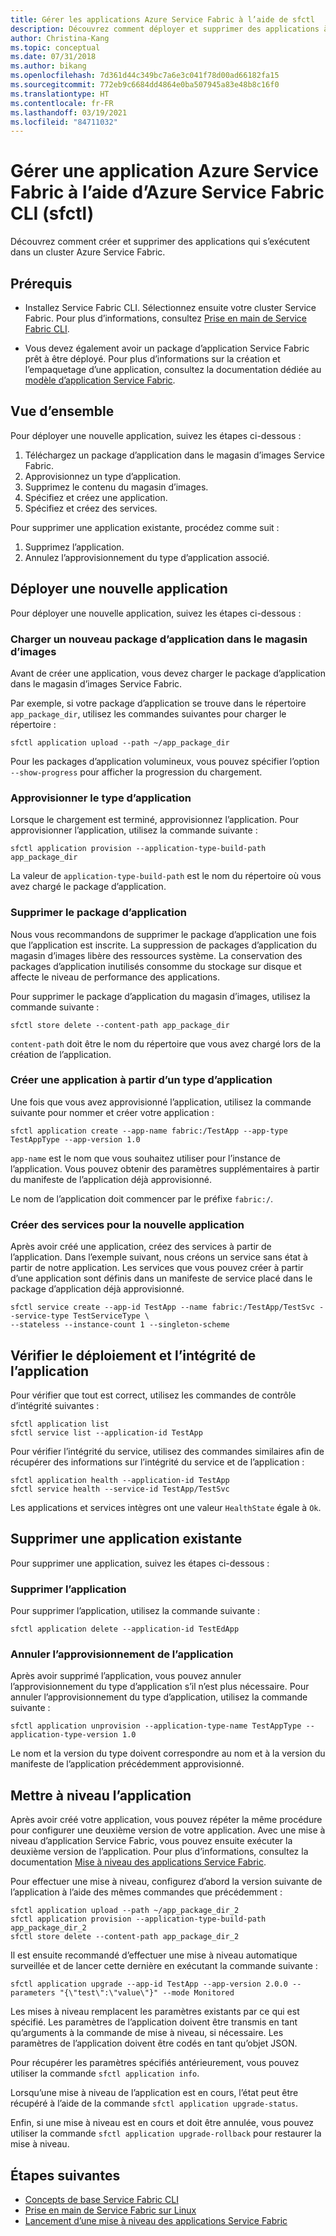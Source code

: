 ```yaml
---
title: Gérer les applications Azure Service Fabric à l’aide de sfctl
description: Découvrez comment déployer et supprimer des applications à partir d’un cluster Azure Service Fabric à l’aide d’Azure Service Fabric CLI
author: Christina-Kang
ms.topic: conceptual
ms.date: 07/31/2018
ms.author: bikang
ms.openlocfilehash: 7d361d44c349bc7a6e3c041f78d00ad66182fa15
ms.sourcegitcommit: 772eb9c6684dd4864e0ba507945a83e48b8c16f0
ms.translationtype: HT
ms.contentlocale: fr-FR
ms.lasthandoff: 03/19/2021
ms.locfileid: "84711032"
---
```

# <a name="manage-an-azure-service-fabric-application-by-using-azure-service-fabric-cli-sfctl"></a>Gérer une application Azure Service Fabric à l’aide d’Azure Service Fabric CLI (sfctl)

Découvrez comment créer et supprimer des applications qui s’exécutent dans un cluster Azure Service Fabric.

## <a name="prerequisites"></a>Prérequis

* Installez Service Fabric CLI. Sélectionnez ensuite votre cluster Service Fabric. Pour plus d’informations, consultez [Prise en main de Service Fabric CLI](service-fabric-cli.md).

* Vous devez également avoir un package d’application Service Fabric prêt à être déployé. Pour plus d’informations sur la création et l’empaquetage d’une application, consultez la documentation dédiée au [modèle d’application Service Fabric](service-fabric-application-model.md).

## <a name="overview"></a>Vue d’ensemble

Pour déployer une nouvelle application, suivez les étapes ci-dessous :

1. Téléchargez un package d’application dans le magasin d’images Service Fabric.
2. Approvisionnez un type d’application.
3. Supprimez le contenu du magasin d’images.
4. Spécifiez et créez une application.
5. Spécifiez et créez des services.

Pour supprimer une application existante, procédez comme suit :

1. Supprimez l’application.
2. Annulez l’approvisionnement du type d’application associé.

## <a name="deploy-a-new-application"></a>Déployer une nouvelle application

Pour déployer une nouvelle application, suivez les étapes ci-dessous :

### <a name="upload-a-new-application-package-to-the-image-store"></a>Charger un nouveau package d’application dans le magasin d’images

Avant de créer une application, vous devez charger le package d’application dans le magasin d’images Service Fabric.

Par exemple, si votre package d’application se trouve dans le répertoire `app_package_dir`, utilisez les commandes suivantes pour charger le répertoire :

```shell
sfctl application upload --path ~/app_package_dir
```

Pour les packages d’application volumineux, vous pouvez spécifier l’option `--show-progress` pour afficher la progression du chargement.

### <a name="provision-the-application-type"></a>Approvisionner le type d’application

Lorsque le chargement est terminé, approvisionnez l’application. Pour approvisionner l’application, utilisez la commande suivante :

```shell
sfctl application provision --application-type-build-path app_package_dir
```

La valeur de `application-type-build-path` est le nom du répertoire où vous avez chargé le package d’application.

### <a name="delete-the-application-package"></a>Supprimer le package d’application

Nous vous recommandons de supprimer le package d’application une fois que l’application est inscrite.  La suppression de packages d’application du magasin d’images libère des ressources système.  La conservation des packages d’application inutilisés consomme du stockage sur disque et affecte le niveau de performance des applications. 

Pour supprimer le package d’application du magasin d’images, utilisez la commande suivante :

```shell
sfctl store delete --content-path app_package_dir
```

`content-path` doit être le nom du répertoire que vous avez chargé lors de la création de l’application.

### <a name="create-an-application-from-an-application-type"></a>Créer une application à partir d’un type d’application

Une fois que vous avez approvisionné l’application, utilisez la commande suivante pour nommer et créer votre application :

```shell
sfctl application create --app-name fabric:/TestApp --app-type TestAppType --app-version 1.0
```

`app-name` est le nom que vous souhaitez utiliser pour l’instance de l’application. Vous pouvez obtenir des paramètres supplémentaires à partir du manifeste de l’application déjà approvisionné.

Le nom de l’application doit commencer par le préfixe `fabric:/`.

### <a name="create-services-for-the-new-application"></a>Créer des services pour la nouvelle application

Après avoir créé une application, créez des services à partir de l’application. Dans l’exemple suivant, nous créons un service sans état à partir de notre application. Les services que vous pouvez créer à partir d’une application sont définis dans un manifeste de service placé dans le package d’application déjà approvisionné.

```shell
sfctl service create --app-id TestApp --name fabric:/TestApp/TestSvc --service-type TestServiceType \
--stateless --instance-count 1 --singleton-scheme
```

## <a name="verify-application-deployment-and-health"></a>Vérifier le déploiement et l’intégrité de l’application

Pour vérifier que tout est correct, utilisez les commandes de contrôle d’intégrité suivantes :

```shell
sfctl application list
sfctl service list --application-id TestApp
```

Pour vérifier l’intégrité du service, utilisez des commandes similaires afin de récupérer des informations sur l’intégrité du service et de l’application :

```shell
sfctl application health --application-id TestApp
sfctl service health --service-id TestApp/TestSvc
```

Les applications et services intègres ont une valeur `HealthState` égale à `Ok`.

## <a name="remove-an-existing-application"></a>Supprimer une application existante

Pour supprimer une application, suivez les étapes ci-dessous :

### <a name="delete-the-application"></a>Supprimer l’application

Pour supprimer l’application, utilisez la commande suivante :

```shell
sfctl application delete --application-id TestEdApp
```

### <a name="unprovision-the-application-type"></a>Annuler l’approvisionnement de l’application

Après avoir supprimé l’application, vous pouvez annuler l’approvisionnement du type d’application s’il n’est plus nécessaire. Pour annuler l’approvisionnement du type d’application, utilisez la commande suivante :

```shell
sfctl application unprovision --application-type-name TestAppType --application-type-version 1.0
```

Le nom et la version du type doivent correspondre au nom et à la version du manifeste de l’application précédemment approvisionné.

## <a name="upgrade-application"></a>Mettre à niveau l’application

Après avoir créé votre application, vous pouvez répéter la même procédure pour configurer une deuxième version de votre application. Avec une mise à niveau d’application Service Fabric, vous pouvez ensuite exécuter la deuxième version de l’application. Pour plus d’informations, consultez la documentation [Mise à niveau des applications Service Fabric](service-fabric-application-upgrade.md).

Pour effectuer une mise à niveau, configurez d’abord la version suivante de l’application à l’aide des mêmes commandes que précédemment :

```shell
sfctl application upload --path ~/app_package_dir_2
sfctl application provision --application-type-build-path app_package_dir_2
sfctl store delete --content-path app_package_dir_2
```

Il est ensuite recommandé d’effectuer une mise à niveau automatique surveillée et de lancer cette dernière en exécutant la commande suivante :

```shell
sfctl application upgrade --app-id TestApp --app-version 2.0.0 --parameters "{\"test\":\"value\"}" --mode Monitored
```

Les mises à niveau remplacent les paramètres existants par ce qui est spécifié. Les paramètres de l’application doivent être transmis en tant qu’arguments à la commande de mise à niveau, si nécessaire. Les paramètres de l’application doivent être codés en tant qu’objet JSON.

Pour récupérer les paramètres spécifiés antérieurement, vous pouvez utiliser la commande `sfctl application info`.

Lorsqu’une mise à niveau de l’application est en cours, l’état peut être récupéré à l’aide de la commande `sfctl application upgrade-status`.

Enfin, si une mise à niveau est en cours et doit être annulée, vous pouvez utiliser la commande `sfctl application upgrade-rollback` pour restaurer la mise à niveau.

## <a name="next-steps"></a>Étapes suivantes

* [Concepts de base Service Fabric CLI](service-fabric-cli.md)
* [Prise en main de Service Fabric sur Linux](service-fabric-get-started-linux.md)
* [Lancement d’une mise à niveau des applications Service Fabric](service-fabric-application-upgrade.md)
